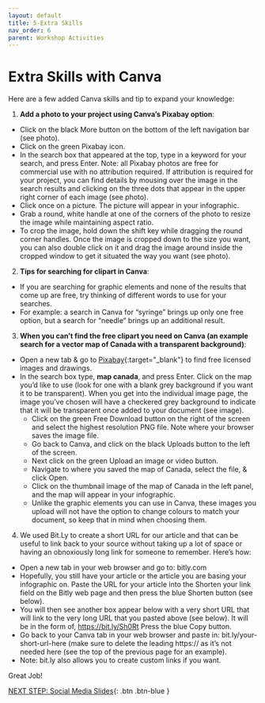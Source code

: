 ```yaml
---
layout: default
title: 5-Extra Skills
nav_order: 6
parent: Workshop Activities
---
```

# Extra Skills with Canva
Here are a few added Canva skills and tip to expand your knowledge:

1. **Add a photo to your project using Canva’s Pixabay option**:
  - Click on the black More button on the bottom of the left navigation bar (see photo).
  - Click on the green Pixabay icon. 
  - In the search box that appeared at the top, type in a keyword for your search, and press Enter. Note: all Pixabay photos are free for commercial use with no attribution required. If attribution is required for your project, you can find details by mousing over the image in the search results and clicking on the three dots that appear in the upper right corner of each image (see photo).
  - Click once on a picture. The picture will appear in your infographic.
  - Grab a round, white handle at one of the corners of the photo to resize the image while maintaining aspect ratio. 
  - To crop the image, hold down the shift key while dragging the round corner handles. Once the image is cropped down to the size you want, you can also double click on it and drag the image around inside the cropped window to get it situated the way you want (see photo). 

2. **Tips for searching for clipart in Canva**:
  - If you are searching for graphic elements and none of the results that come up are free, try thinking of different words to use for your searches. 
  - For example: a search in Canva for “syringe” brings up only one free option, but a search for “needle” brings up an additional result. 

3. **When you can’t find the free clipart you need on Canva (an example search for a vector map of Canada with a transparent background)**:
- Open a new tab & go to [Pixabay](pixabay.com){:target="_blank"} to find free licensed images and drawings.
- In the search box type, **map canada**, and press Enter. Click on the map you’d like to use (look for one with a blank grey background if you want it to be transparent).
When you get into the individual image page, the image you’ve chosen will have a checkered grey background to indicate that it will be transparent once added to your document
(see image). 
  - Click on the green Free Download button on the right of the screen and select the highest resolution PNG file. Note where your browser saves the image file.
  - Go back to Canva, and click on the black Uploads button to the left of the screen. 
  - Next click on the green Upload an image or video button.
  - Navigate to where you saved the map of Canada, select the file, & click Open.
  - Click on the thumbnail image of the map of Canada in the left panel, and the map will appear in your infographic.
  - Unlike the graphic elements you can use in Canva, these images you upload will not have the option to change colours to match your document, so keep that in mind when choosing them.

4. We used Bit.Ly to create a short URL for our article and that can be useful to link back to your source without taking up a lot of space or having an obnoxiously long link for someone to remember. Here’s how:
  - Open a new tab in your web browser and go to: bitly.com 
  - Hopefully, you still have your article or the article you are basing your infographic on. Paste the URL for your article into the Shorten your link field on the Bitly web page and then press the blue Shorten button (see below).
  - You will then see another box appear below with a very short URL that will link to the very long URL that you pasted above (see below). It will be in the form of, https://bit.ly/Sh0Rt  Press the blue Copy button.
  - Go back to your Canva tab in your web browser and paste in: bit.ly/your-short-url-here (make sure to delete the leading https:// as it’s not needed here (see the top of the previous page for an example).
  - Note: bit.ly also allows you to create custom links if you want.

Great Job!

[NEXT STEP: Social Media Slides](canva-social-media.html){: .btn .btn-blue }

